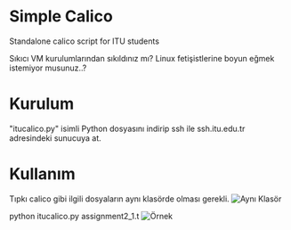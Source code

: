# Simple Calico
Standalone calico script for ITU students

Sıkıcı VM kurulumlarından sıkıldınız mı?
Linux fetişistlerine boyun eğmek istemiyor musunuz..?

# Kurulum

"itucalico.py" isimli Python dosyasını indirip ssh ile ssh.itu.edu.tr adresindeki sunucuya at.

# Kullanım

Tıpkı calico gibi ilgili dosyaların aynı klasörde olması gerekli.
![Aynı Klasör](https://github.com/xdebron/simple-calico/raw/master/1.png)

python itucalico.py assignment2_1.t
![Örnek](https://github.com/xdebron/simple-calico/raw/master/2.png)
